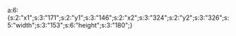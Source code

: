 a:6:{s:2:"x1";s:3:"171";s:2:"y1";s:3:"146";s:2:"x2";s:3:"324";s:2:"y2";s:3:"326";s:5:"width";s:3:"153";s:6:"height";s:3:"180";}